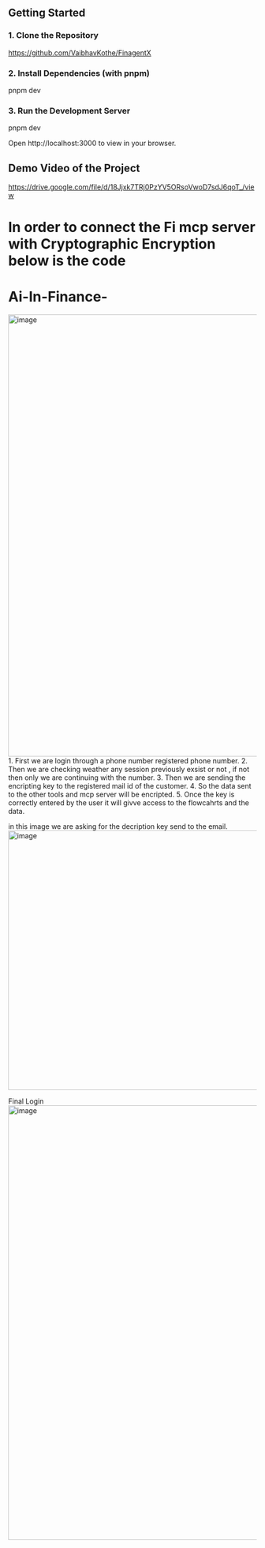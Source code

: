 
##  Getting Started

### 1. Clone the Repository
https://github.com/VaibhavKothe/FinagentX


### 2. Install Dependencies (with pnpm)
pnpm dev

### 3. Run the Development Server
pnpm dev

Open http://localhost:3000 to view in your browser.

## Demo Video of the Project 
https://drive.google.com/file/d/18Jjxk7TRj0PzYV5ORsoVwoD7sdJ6qoT_/view

# In order to connect the Fi mcp server with Cryptographic Encryption below is the code 


# Ai-In-Finance-
<img width="1909" height="896" alt="image" src="https://github.com/user-attachments/assets/3b599e18-b334-449a-8830-84d90d42d017" />
1. First we are login through a phone number registered phone number.
2. Then we are checking weather any session previously exsist or not , if not then only we are continuing with the number.
3. Then we are sending the encripting key to the registered mail id of the customer.
4. So the data sent to the other tools and mcp server will be encripted.
5. Once the key is correctly entered by the user it will givve access to the flowcahrts and the data.

in this image we are asking for the decription key send to the email.
<img width="662" height="526" alt="image" src="https://github.com/user-attachments/assets/3a6604ee-19ed-4198-8679-2e0bf5762623" />


 Final Login 
<img width="1919" height="881" alt="image" src="https://github.com/user-attachments/assets/f8e1822b-d0cf-4979-8538-cb882696410f" />
